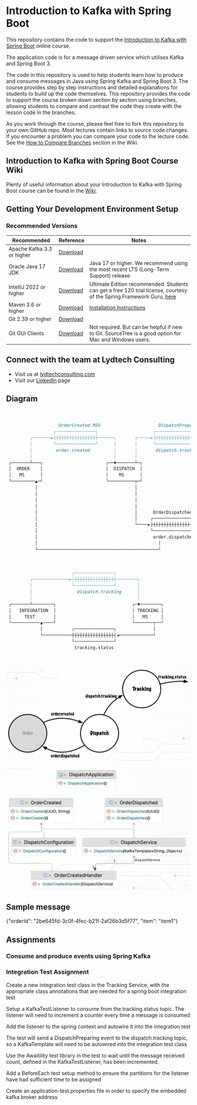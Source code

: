# Introduction to Kafka with Spring Boot

This repository contains the code to support the [Introduction to Kafka with Spring Boot](https://www.udemy.com/course/introduction-to-kafka-with-spring-boot/?referralCode=15118530CA63AD1AF16D) online course.

The application code is for a message driven service which utilises Kafka and Spring Boot 3.

The code in this repository is used to help students learn how to produce and consume messages in Java using Spring Kafka and Spring Boot 3.
The course provides step by step instructions and detailed explanations for students to build up the code themselves.
This repository provides the code to support the course broken down section by section using branches, allowing students to
compare and contrast the code they create with the lesson code in the branches.

As you work through the course, please feel free to fork this repository to your own GitHub repo. Most lectures contain links
to source code changes. If you encounter a problem you can compare your code to the lecture code. See the [How to Compare Branches](https://github.com/lydtechconsulting/introduction-to-kafka-with-spring-boot/wiki#how-to-compare-branches) section in the Wiki.

## Introduction to Kafka with Spring Boot Course Wiki
Plenty of useful information about your Introduction to Kafka with Spring Boot course can be found in the [Wiki](https://github.com/lydtechconsulting/introduction-to-kafka-with-spring-boot/wiki).

## Getting Your Development Environment Setup
### Recommended Versions
| Recommended                | Reference                                                             | Notes                                                                                                                                                                                                                                                          |
|----------------------------|-----------------------------------------------------------------------|----------------------------------------------------------------------------------------------------------------------------------------------------------------------------------------------------------------------------------------------------------------|
| Apache Kafka 3.3 or higher | [Download](https://kafka.apache.org/downloads)                        |                                                                                                                                                                                    |
| Oracle Java 17 JDK         | [Download](https://www.oracle.com/java/technologies/downloads/#java17) | Java 17 or higher. We recommend using the most recent LTS (Long-Term Support) release                                                                                                                                                                          |
| IntelliJ 2022 or higher    | [Download](https://www.jetbrains.com/idea/download/)                  | Ultimate Edition recommended. Students can get a free 120 trial license, courtesy of the Spring Framework Guru, [here](https://github.com/springframeworkguru/spring5webapp/wiki/Which-IDE-to-Use%3F#how-do-i-get-the-free-120-day-trial-to-intellij-ultimate) |
| Maven 3.6 or higher        | [Download](https://maven.apache.org/download.cgi)                     | [Installation Instructions](https://maven.apache.org/install.html)                                                                                                                                                                                             |                                                                                                                 | **Note:** Use Version 5 or higher if using Java 11                                                                                                                                                                     |
| Git 2.39 or higher         | [Download](https://git-scm.com/downloads)                             |                                                                                                                                                                                                                                                                | 
| Git GUI Clients            | [Download](https://git-scm.com/downloads/guis)                        | Not required. But can be helpful if new to Git. SourceTree is a good option for Mac and Windows users.                                                                                                                                                         |

## Connect with the team at Lydtech Consulting
* Visit us at [lydtechconsulting.com](https://www.lydtechconsulting.com/)
* Visit our [LinkedIn](https://www.linkedin.com/company/lydtech-consulting) page

## Diagram

```md diagram services and topics 
                                                                                                                  
                                                                                                                  
                    OrderCreated MSG                      DispatchPreparing MSG                   TrackingStatus MSG                                                                              
                  ┌───────────────┐                     ┌───────────────┐                       ┌───────────────┐ 
         ┌───────►├┼┼┼┼┼┼┼┼┼┼┼┼┼┼┼┼──────┐       ┌─────►├┼┼┼┼┼┼┼┼┼┼┼┼┼┼┼┼────────┐      ┌──────►├┼┼┼┼┼┼┼┼┼┼┼┼┼┼┼│ 
         │        └───────────────┘      │       │      └───────────────┘        │      │       └───────────────┘ 
         │         order.created         │       │       dispatch.tracking       │      │        tracking.status  
         │                               │       │                               │      │                         
 ┌───────┴───┐                        ┌──▼───────┴─┐                           ┌─▼──────┴─┐                       
 │  ORDER    │                        │  DISPATCH  │                           │ TRACKING │                       
 │   MS      │                        │    MS      │                           │   MS     │                       
 └─────────▲─┘                        └──────────┬─┘                           └──────────┘                       
           │                                     │                                                                
           │                                     │                                                                
           │                                     │                                                                
           │                                     │                                                                
           │                                     │      OrderDispatched MSG                                                        
           │                                     │     ┌───────────────┐                                          
           │                                     └────►├┼┼┼┼┼┼┼┼┼┼┼┼┼┼┼│                                          
           │                                           └───────────────┘                                          
           │                                            order.dispatched                                          
           │                                              │                                                       
           └──────────────────────────────────────────────┘                                                       
                                                                                                                  
```

```md Sample integration test
                                                             
                         ┌───────────────┐                   
         ┌──────────────►├┼┼┼┼┼┼┼┼┼┼┼┼┼┼┼┼────────┐          
         │               └───────────────┘        │          
         │                 dispatch.tracking      │          
         │                                        │          
 ┌───────┴────────┐                             ┌─▼────────┐ 
 │   INTEGRATION  │                             │ TRACKING │ 
 │     TEST       │                             │   MS     │ 
 └───────────▲────┘                             └───────┬──┘ 
             │           ┌───────────────┐              │    
             └───────────┼┼┼┼┼┼┼┼┼┼┼┼┼┼┼┼┤◄─────────────┘    
                         └───────────────┘                   
                          tracking.status                    
                                                             
```
```md shared consumer group

```


![img.png](img.png)

![img_1.png](img_1.png)

## Sample message
{"orderId": "2be645fd-3c0f-4fec-b21f-2af26b3d5f77", "item": "item1"}


## Assignments

### Consume and produce events using Spring Kafka

### Integration Test Assignment

Create a new integration test class in the Tracking Service, with the appropriate class annotations that are needed for a spring boot integration test

Setup a KafkaTestListener to consume from the tracking.status topic. The listener will need to increment a counter every time a message is consumed

Add the listener to the spring context and autowire it into the integration test

The test will send a DispatchPreparing event to the dispatch.tracking topic, so a KafkaTemplate will need to be autowired into the integration test class

Use the Awaitility test library in the test to wait until the message received count, defined in the KafkaTestListener, has been incremented.

Add a BeforeEach test setup method to ensure the partitions for the listener have had sufficient time to be assigned

Create an application-test.properties file in order to specify the embedded kafka broker address


